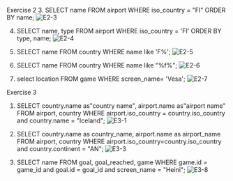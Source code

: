 Exercise 2
3. SELECT name
   FROM airport
   WHERE iso_country = "FI" 
   ORDER BY name;
![E2-3](https://github.com/user-attachments/assets/9b5ec4a7-5f10-4384-80d1-f92fac5465b9)

4. SELECT name, type
  FROM airport
    WHERE iso_country = 'FI'
ORDER BY type, name;
 ![E2-4](https://github.com/user-attachments/assets/8da2f5f9-4ee8-45b6-8e7d-ea5d279e403c)

5. SELECT name
  FROM country
  WHERE name like 'F%';
![E2-5](https://github.com/user-attachments/assets/362c9906-d526-4952-825f-df82b8f2d3fe)

6. SELECT name
   FROM country
  WHERE name like "%f%";
 ![E2-6](https://github.com/user-attachments/assets/576d0201-92b1-4bf4-9fe8-0f3887a19e65)

7. select location
   FROM game 
   WHERE screen_name= 'Vesa';
![E2-7](https://github.com/user-attachments/assets/92667185-cf96-428b-b5ff-4c093d2b35e3)

Exercise 3
1. SELECT country.name as"country name", airport.name as"airport name"
  FROM airport, country
  WHERE airport.iso_country = country.iso_country and country.name = "Iceland";
![E3-1](https://github.com/user-attachments/assets/d1cd8d1f-c553-47eb-8e4e-82257a17a52f)

3. SELECT country.name as country_name, airport.name as airport_name
  FROM airport, country
  WHERE airport.iso_country=country.iso_country and country.continent = "AN";
![E3-3](https://github.com/user-attachments/assets/617d516e-b8b2-494e-8e7e-d2d0b79109d8)

8. SELECT name
   FROM goal, goal_reached, game
   WHERE game.id = game_id and goal.id = goal_id and screen_name = "Heini";
![E3-8](https://github.com/user-attachments/assets/38f4fe03-22f2-4151-876f-628ef3516883)
